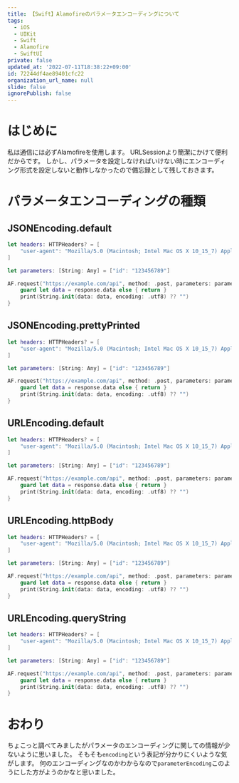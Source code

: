 ```yaml
---
title: 【Swift】Alamofireのパラメータエンコーディングについて
tags:
  - iOS
  - UIKit
  - Swift
  - Alamofire
  - SwiftUI
private: false
updated_at: '2022-07-11T18:38:22+09:00'
id: 72244df4ae89401cfc22
organization_url_name: null
slide: false
ignorePublish: false
---
```

# はじめに
私は通信には必ずAlamofireを使用します。
URLSessionより簡潔にかけて便利だからです。
しかし、パラメータを設定しなければいけない時にエンコーディング形式を設定しないと動作しなかったので備忘録として残しておきます。

# パラメータエンコーディングの種類
## JSONEncoding.default
```swift
let headers: HTTPHeaders? = [
    "user-agent": "Mozilla/5.0 (Macintosh; Intel Mac OS X 10_15_7) AppleWebKit/537.36 (KHTML, like Gecko) Chrome/103.0.5060.114 Safari/537.36"
]

let parameters: [String: Any] = ["id": "123456789"]

AF.request("https://example.com/api", method: .post, parameters: parameters, encoding: JSONEncoding.default, headers: headers).responseData { response in
    guard let data = response.data else { return }
    print(String.init(data: data, encoding: .utf8) ?? "")
}
```

## JSONEncoding.prettyPrinted
```swift
let headers: HTTPHeaders? = [
    "user-agent": "Mozilla/5.0 (Macintosh; Intel Mac OS X 10_15_7) AppleWebKit/537.36 (KHTML, like Gecko) Chrome/103.0.5060.114 Safari/537.36"
]

let parameters: [String: Any] = ["id": "123456789"]

AF.request("https://example.com/api", method: .post, parameters: parameters, encoding: JSONEncoding.prettyPrinted, headers: headers).responseData { response in
    guard let data = response.data else { return }
    print(String.init(data: data, encoding: .utf8) ?? "")
}
```
## URLEncoding.default
```swift
let headers: HTTPHeaders? = [
    "user-agent": "Mozilla/5.0 (Macintosh; Intel Mac OS X 10_15_7) AppleWebKit/537.36 (KHTML, like Gecko) Chrome/103.0.5060.114 Safari/537.36"
]

let parameters: [String: Any] = ["id": "123456789"]

AF.request("https://example.com/api", method: .post, parameters: parameters, encoding: URLEncoding.default, headers: headers).responseData { response in
    guard let data = response.data else { return }
    print(String.init(data: data, encoding: .utf8) ?? "")
}
```

## URLEncoding.httpBody
```swift
let headers: HTTPHeaders? = [
    "user-agent": "Mozilla/5.0 (Macintosh; Intel Mac OS X 10_15_7) AppleWebKit/537.36 (KHTML, like Gecko) Chrome/103.0.5060.114 Safari/537.36"
]

let parameters: [String: Any] = ["id": "123456789"]

AF.request("https://example.com/api", method: .post, parameters: parameters, encoding: URLEncoding.httpBody, headers: headers).responseData { response in
    guard let data = response.data else { return }
    print(String.init(data: data, encoding: .utf8) ?? "")
}
```

## URLEncoding.queryString
```swift
let headers: HTTPHeaders? = [
    "user-agent": "Mozilla/5.0 (Macintosh; Intel Mac OS X 10_15_7) AppleWebKit/537.36 (KHTML, like Gecko) Chrome/103.0.5060.114 Safari/537.36"
]

let parameters: [String: Any] = ["id": "123456789"]

AF.request("https://example.com/api", method: .post, parameters: parameters, encoding: URLEncoding.queryString, headers: headers).responseData { response in
    guard let data = response.data else { return }
    print(String.init(data: data, encoding: .utf8) ?? "")
}
```

# おわり
ちょこっと調べてみましたがパラメータのエンコーディングに関しての情報が少ないように思いました。
そもそも`encoding`という表記が分かりにくいような気がします。
何のエンコーディングなのかわからなので`parameterEncoding`このようにした方がようのかなと思いました。
